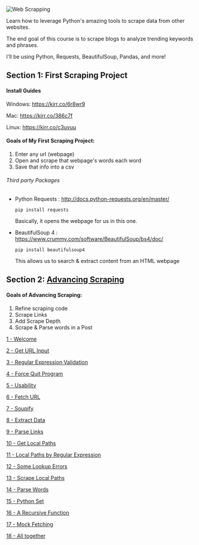 ![Web Scrapping](https://github.com/sufyan14/Web-Scrapping-Project/assets/108999846/84db3455-8df4-444c-9ef5-32c4f74c4c96)

Learn how to leverage Python's amazing tools to scrape data from other websites.

The end goal of this course is to scrape blogs to analyze trending keywords and phrases.

I'll be using Python, Requests, BeautifulSoup, Pandas, and more!

## Section 1: First Scraping Project

#### Install Guides
Windows: https://kirr.co/6r8wr9

Mac: https://kirr.co/386c7f

Linux: https://kirr.co/c3uvuu

#### Goals of My First Scraping Project:

1. Enter any url (webpage)
2. Open and scrape that webpage's words each word
3. Save that info into a csv

###### Third party Packages

- Python Requests : http://docs.python-requests.org/en/master/

    ```
    pip install requests
    ```
    Basically, it opens the webpage for us in this one.

- BeautifulSoup 4 : https://www.crummy.com/software/BeautifulSoup/bs4/doc/

    ```
    pip install beautifulsoup4
    ```
    This allows us to search & extract content from an HTML webpage






## Section 2: [Advancing Scraping](https://www.codingforentrepreneurs.com/courses/web-scraping/advancing-scraping/)


#### Goals of Advancing Scraping:
1. Refine scraping code
2. Scrape Links
3. Add Scrape Depth
4. Scrape & Parse words in a Post


[1 - Welcome](../../tree/118bda3462c7452a828702f3e13a573aa5d28b4a/)

[2 - Get URL Input](../../tree/118bda3462c7452a828702f3e13a573aa5d28b4a/)

[3 - Regular Expression Validation](../../tree/2523039e67cf91ed6552dc31fcc2240b2be30c58/)

[4 - Force Quit Program](../../tree/72c74d214655642bb442e6391a09ca6ab57e1e59/)

[5 - Usability](../../tree/d583c77c7013c0399f51e8052d9c9a1bc0ab044e/)

[6 - Fetch URL](../../tree/38506bc8d45722df18087c624f3910bfc6b61f23/)

[7 - Soupify](../../tree/6b6d4a7d384d49f1f7d69ad1beb6317f8547a99b/)

[8 - Extract Data](../../tree/6fc67c4e424ca64600813dd8a4b16916186e149e/)

[9 - Parse Links](../../tree/beb8beef00da709310267c6e6b94c67f71540b93/)

[10 - Get Local Paths](../../tree/056f95c20c4fc447ff840178dff9abe1cc973880/)

[11 - Local Paths by Regular Expression](../../tree/9909d19a9e2bc2b6934bf571253a3661158ed417/)

[12 - Some Lookup Errors](../../tree/32b91cc58332a01b57406453c5802368f25d6f1c/)

[13 - Scrape Local Paths](../../tree/b6da1d3b02148099514ff8446e0fe535f140a030/)

[14 - Parse Words](../../tree/3a808719fd2f343a9a2e279d65a5d71826d40c30/)

[15 - Python Set](../../tree/2bd7b5fc47cd9d4dddb38b0c63b236e2069845d3/)

[16 - A Recursive Function](../../tree/8bae867a8a89d851333a6ab13aa46f4ba2f76930/)

[17 - Mock Fetching](../../tree/898d69d8e6edab45f266c848b9907192546c5e06/)

[18 - All together](../../tree/fa8de79f2bc4cce3142ff3254ec4aa415eb824d4/)
